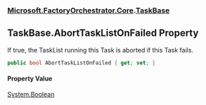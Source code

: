 ### [Microsoft.FactoryOrchestrator.Core](Microsoft_FactoryOrchestrator_Core.md 'Microsoft.FactoryOrchestrator.Core').[TaskBase](TaskBase.md 'Microsoft.FactoryOrchestrator.Core.TaskBase')
## TaskBase.AbortTaskListOnFailed Property
If true, the TaskList running this Task is aborted if this Task fails.  
```csharp
public bool AbortTaskListOnFailed { get; set; }
```
#### Property Value
[System.Boolean](https://docs.microsoft.com/en-us/dotnet/api/System.Boolean 'System.Boolean')
